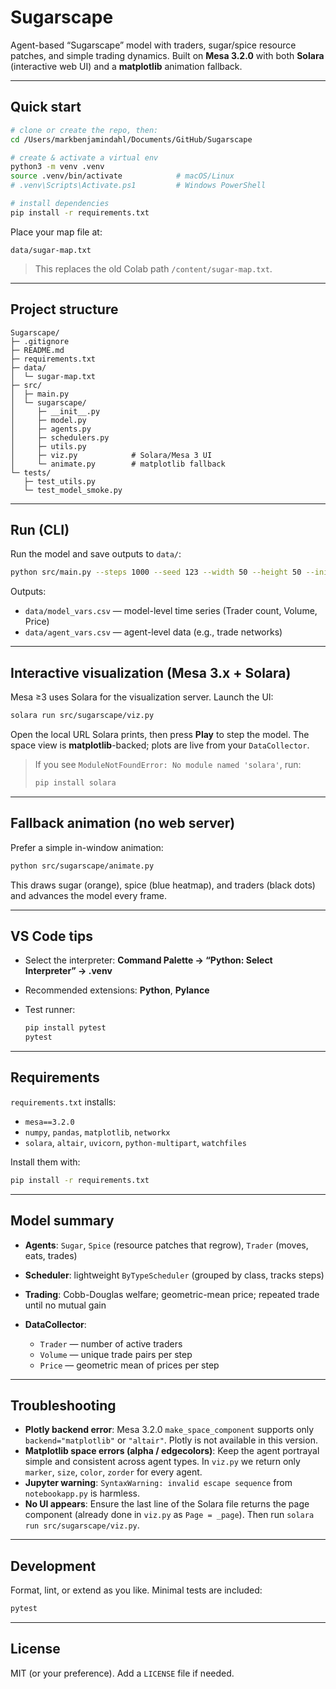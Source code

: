 # Sugarscape

Agent-based “Sugarscape” model with traders, sugar/spice resource patches, and simple trading dynamics.
Built on **Mesa 3.2.0** with both **Solara** (interactive web UI) and a **matplotlib** animation fallback.

---

## Quick start

```bash
# clone or create the repo, then:
cd /Users/markbenjamindahl/Documents/GitHub/Sugarscape

# create & activate a virtual env
python3 -m venv .venv
source .venv/bin/activate            # macOS/Linux
# .venv\Scripts\Activate.ps1         # Windows PowerShell

# install dependencies
pip install -r requirements.txt
```

Place your map file at:

```
data/sugar-map.txt
```

> This replaces the old Colab path `/content/sugar-map.txt`.

---

## Project structure

```
Sugarscape/
├─ .gitignore
├─ README.md
├─ requirements.txt
├─ data/
│  └─ sugar-map.txt
├─ src/
│  ├─ main.py
│  └─ sugarscape/
│     ├─ __init__.py
│     ├─ model.py
│     ├─ agents.py
│     ├─ schedulers.py
│     ├─ utils.py
│     ├─ viz.py            # Solara/Mesa 3 UI
│     └─ animate.py        # matplotlib fallback
└─ tests/
   ├─ test_utils.py
   └─ test_model_smoke.py
```

---

## Run (CLI)

Run the model and save outputs to `data/`:

```bash
python src/main.py --steps 1000 --seed 123 --width 50 --height 50 --init-pop 200
```

Outputs:

* `data/model_vars.csv` — model-level time series (Trader count, Volume, Price)
* `data/agent_vars.csv` — agent-level data (e.g., trade networks)

---

## Interactive visualization (Mesa 3.x + Solara)

Mesa ≥3 uses Solara for the visualization server. Launch the UI:

```bash
solara run src/sugarscape/viz.py
```

Open the local URL Solara prints, then press **Play** to step the model.
The space view is **matplotlib**-backed; plots are live from your `DataCollector`.

> If you see `ModuleNotFoundError: No module named 'solara'`, run:
>
> ```bash
> pip install solara
> ```

---

## Fallback animation (no web server)

Prefer a simple in-window animation:

```bash
python src/sugarscape/animate.py
```

This draws sugar (orange), spice (blue heatmap), and traders (black dots) and advances the model every frame.

---

## VS Code tips

* Select the interpreter: **Command Palette → “Python: Select Interpreter” → .venv**
* Recommended extensions: **Python**, **Pylance**
* Test runner:

  ```bash
  pip install pytest
  pytest
  ```

---

## Requirements

`requirements.txt` installs:

* `mesa==3.2.0`
* `numpy`, `pandas`, `matplotlib`, `networkx`
* `solara`, `altair`, `uvicorn`, `python-multipart`, `watchfiles`

Install them with:

```bash
pip install -r requirements.txt
```

---

## Model summary

* **Agents**: `Sugar`, `Spice` (resource patches that regrow), `Trader` (moves, eats, trades)
* **Scheduler**: lightweight `ByTypeScheduler` (grouped by class, tracks steps)
* **Trading**: Cobb-Douglas welfare; geometric-mean price; repeated trade until no mutual gain
* **DataCollector**:

  * `Trader` — number of active traders
  * `Volume` — unique trade pairs per step
  * `Price` — geometric mean of prices per step

---

## Troubleshooting

* **Plotly backend error**: Mesa 3.2.0 `make_space_component` supports only `backend="matplotlib"` or `"altair"`. Plotly is not available in this version.
* **Matplotlib space errors (alpha / edgecolors)**: Keep the agent portrayal simple and consistent across agent types. In `viz.py` we return only `marker`, `size`, `color`, `zorder` for every agent.
* **Jupyter warning**: `SyntaxWarning: invalid escape sequence` from `notebookapp.py` is harmless.
* **No UI appears**: Ensure the last line of the Solara file returns the page component (already done in `viz.py` as `Page = _page`). Then run `solara run src/sugarscape/viz.py`.

---

## Development

Format, lint, or extend as you like. Minimal tests are included:

```bash
pytest
```

---

## License

MIT (or your preference). Add a `LICENSE` file if needed.
